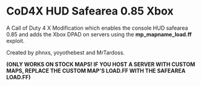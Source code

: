 
# CoD4X HUD Safearea 0.85 Xbox

A Call of Duty 4 X Modification which enables the console HUD 
safearea 0.85 and adds the Xbox DPAD on servers using the **mp_mapname_load.ff** exploit.

Created by phnxs, yoyothebest and MrTardoss.

**(ONLY WORKS ON STOCK MAPS! IF YOU HOST A SERVER WITH CUSTOM MAPS, REPLACE THE CUSTOM MAP'S LOAD.FF WITH THE SAFEAREA LOAD.FF)**

